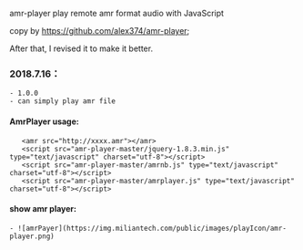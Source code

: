 amr-player
play remote amr format audio with JavaScript  

copy by https://github.com/alex374/amr-player;
	
After that, I revised it to make it better.

### 2018.7.16：
	- 1.0.0
	- can simply play amr file
	
#### AmrPlayer usage:
	
   > <body>
	   <amr src="http://xxxx.amr"></amr>
	   <script src="amr-player-master/jquery-1.8.3.min.js" type="text/javascript" charset="utf-8"></script>
	   <script src="amr-player-master/amrnb.js" type="text/javascript" charset="utf-8"></script>
	   <script src="amr-player-master/amrplayer.js" type="text/javascript" charset="utf-8"></script>
   </body>
   
#### show amr player: 
	- ![amrPayer](https://img.miliantech.com/public/images/playIcon/amr-player.png)
   
   
